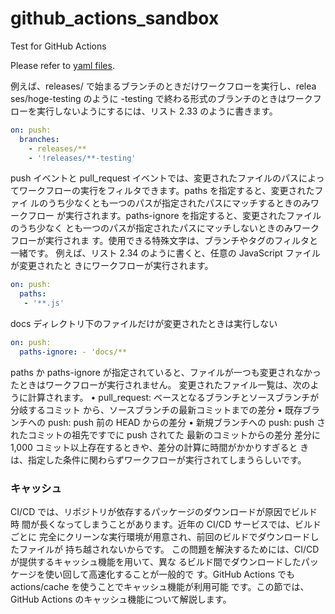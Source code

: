 # github_actions_sandbox
Test for GitHub Actions

Please refer to [yaml files](https://github.com/DharmaDoll/github_actions_sandbox/tree/main/.github/workflows).




例えば、releases/ で始まるブランチのときだけワークフローを実行し、relea ses/hoge-testing のように -testing で終わる形式のブランチのときはワークフ ローを実行しないようにするには、リスト 2.33 のように書きます。

```yaml
on: push:
  branches:
    - releases/**
    - '!releases/**-testing'
```

push イベントと pull_request イベントでは、変更されたファイルのパスによっ てワークフローの実行をフィルタできます。paths を指定すると、変更されたファイ ルのうち少なくとも一つのパスが指定されたパスにマッチするときのみワークフロー が実行されます。paths-ignore を指定すると、変更されたファイルのうち少なく とも一つのパスが指定されたパスにマッチしないときのみワークフローが実行されま す。使用できる特殊文字は、ブランチやタグのフィルタと一緒です。
例えば、リスト 2.34 のように書くと、任意の JavaScript ファイルが変更されたと きにワークフローが実行されます。

```yaml
on: push:
  paths:
   - '**.js'
```
docs ディレクトリ下のファイルだけが変更されたときは実行しない

```yaml
on: push:
  paths-ignore: - 'docs/**
```

paths か paths-ignore が指定されていると、ファイルが一つも変更されなかっ たときはワークフローが実行されません。
 変更されたファイル一覧は、次のように計算されます。
• pull_request: ベースとなるブランチとソースブランチが分岐するコミット から、ソースブランチの最新コミットまでの差分
• 既存ブランチへの push: push 前の HEAD からの差分
• 新規ブランチへの push: push されたコミットの祖先ですでに push されてた
   最新のコミットからの差分
差分に 1,000 コミット以上存在するときや、差分の計算に時間がかかりすぎると きは、指定した条件に関わらずワークフローが実行されてしまうらしいです。

### キャッシュ
CI/CD では、リポジトリが依存するパッケージのダウンロードが原因でビルド時 間が長くなってしまうことがあります。近年の CI/CD サービスでは、ビルドごとに 完全にクリーンな実行環境が用意され、前回のビルドでダウンロードしたファイルが 持ち越されないからです。
この問題を解決するためには、CI/CD が提供するキャッシュ機能を用いて、異な るビルド間でダウンロードしたパッケージを使い回して高速化することが一般的で す。GitHub Actions でも actions/cache を使うことでキャッシュ機能が利用可能 です。この節では、GitHub Actions のキャッシュ機能について解説します。
